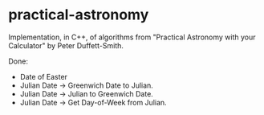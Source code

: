 # practical-astronomy

Implementation, in C++, of algorithms from "Practical Astronomy with your Calculator" by Peter Duffett-Smith.

Done:

* Date of Easter
* Julian Date -> Greenwich Date to Julian.
* Julian Date -> Julian to Greenwich Date.
* Julian Date -> Get Day-of-Week from Julian.
